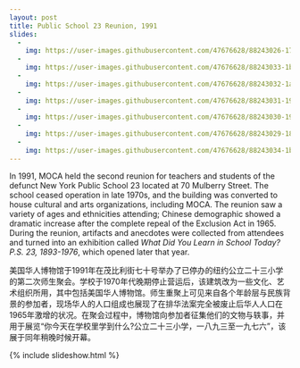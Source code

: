 ```yaml
---
layout: post
title: Public School 23 Reunion, 1991
slides:
  -
    img: https://user-images.githubusercontent.com/47676628/88243026-17b53d80-cc5d-11ea-8cc7-19bd9e8682b5.jpg
  -
    img: https://user-images.githubusercontent.com/47676628/88243033-1b48c480-cc5d-11ea-97a1-ea8da060cdc6.jpg
  -
    img: https://user-images.githubusercontent.com/47676628/88243032-1a179780-cc5d-11ea-9706-33eb537102ae.jpg
  -
    img: https://user-images.githubusercontent.com/47676628/88243031-197f0100-cc5d-11ea-9e07-a540ec114503.jpg
  -
    img: https://user-images.githubusercontent.com/47676628/88243030-197f0100-cc5d-11ea-8c9a-022e14b3182a.jpg
  -
    img: https://user-images.githubusercontent.com/47676628/88243029-18e66a80-cc5d-11ea-9040-4564531d2dc7.jpg
  -
    img: https://user-images.githubusercontent.com/47676628/88243034-1b48c480-cc5d-11ea-9864-e6f6d04f9507.jpg
---
```


In 1991, MOCA held the second reunion for teachers and students of the defunct New York Public School 23 located at 70 Mulberry Street. The school ceased operation in late 1970s, and the building was converted to house cultural and arts organizations, including MOCA. The reunion saw a variety of ages and ethnicities attending; Chinese demographic showed a dramatic increase after the complete repeal of the Exclusion Act in 1965. During the reunion, artifacts and anecdotes were collected from attendees and turned into an exhibition called *What Did You Learn in School Today? P.S. 23, 1893-1976*, which opened later that year.  

美国华人博物馆于1991年在茂比利街七十号举办了已停办的纽约公立二十三小学的第二次师生聚会。学校于1970年代晚期停止营运后，该建筑改为一些文化、艺术组织所用，其中包括美国华人博物馆。师生重聚上可见来自各个年龄层与民族背景的参加者，现场华人的人口组成也展现了在排华法案完全被废止后华人人口在1965年激增的状况。在聚会过程中，博物馆向参加者征集他们的文物与轶事，并用于展览“你今天在学校里学到什么?公立二十三小学，一八九三至一九七六”，该展于同年稍晚时候开幕。

{% include slideshow.html %}


